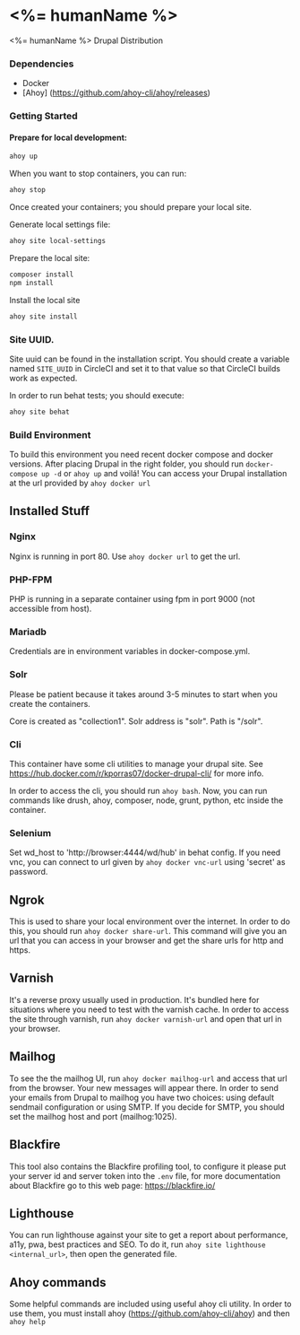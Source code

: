 # <%= humanName %>

<%= humanName %> Drupal Distribution

### Dependencies

* Docker
* [Ahoy] (https://github.com/ahoy-cli/ahoy/releases)

### Getting Started

#### Prepare for local development:

```bash
ahoy up
```

When you want to stop containers, you can run:

```bash
ahoy stop
```

Once created your containers; you should prepare your local site.

Generate local settings file:

```bash
ahoy site local-settings
```

Prepare the local site:

```bash
composer install
npm install
```

Install the local site

```bash
ahoy site install
```

### Site UUID.
Site uuid can be found in the installation script. You should create a variable named `SITE_UUID` in CircleCI and set it to that value so that CircleCI builds work as expected.


In order to run behat tests; you should execute:

```bash
ahoy site behat
```

### Build Environment

To build this environment you need recent docker compose and docker versions.
After placing Drupal in the right folder, you should run `docker-compose up -d` or `ahoy up` and voilá! You can access your Drupal installation at the url provided by `ahoy docker url`

## Installed Stuff

### Nginx

Nginx is running in port 80. Use `ahoy docker url` to get the url.

### PHP-FPM

PHP is running in a separate container using fpm in port 9000 (not accessible from host).

### Mariadb

Credentials are in environment variables in docker-compose.yml.

### Solr

Please be patient because it takes around 3-5 minutes to start when you create the containers.

Core is created as "collection1". Solr address is "solr". Path is "/solr".

### Cli

This container have some cli utilities to manage your drupal site. See https://hub.docker.com/r/kporras07/docker-drupal-cli/ for more info.

In order to access the cli, you should run `ahoy bash`. Now, you can run commands like drush, ahoy, composer, node, grunt, python, etc inside the container.

### Selenium

Set wd_host to 'http://browser:4444/wd/hub' in behat config. If you need vnc, you can connect to url given by `ahoy docker vnc-url` using 'secret' as password.

## Ngrok

This is used to share your local environment over the internet. In order to do this, you should run `ahoy docker share-url`. This command will give you an url that you can access in your browser and get the share urls for http and https.

## Varnish

It's a reverse proxy usually used in production. It's bundled here for situations where you need to test with the varnish cache. In order to access the site through varnish, run `ahoy docker varnish-url` and open that url in your browser.

## Mailhog

To see the the mailhog UI, run `ahoy docker mailhog-url` and access that url from the browser. Your new messages will appear there.
In order to send your emails from Drupal to mailhog you have two choices: using default sendmail configuration or using SMTP. If you decide for SMTP, you should set the mailhog host and port (mailhog:1025).

## Blackfire

This tool also contains the Blackfire profiling tool, to configure it please put your server id and server token into the `.env` file, for more documentation about Blackfire go to this web page: https://blackfire.io/

## Lighthouse

You can run lighthouse against your site to get a report  about performance, a11y, pwa, best practices and SEO. To do it, run `ahoy site lighthouse <internal_url>`, then open the generated file.

## Ahoy commands

Some helpful commands are included using useful ahoy cli utility. In order to use them, you must install ahoy (https://github.com/ahoy-cli/ahoy) and then `ahoy help`
